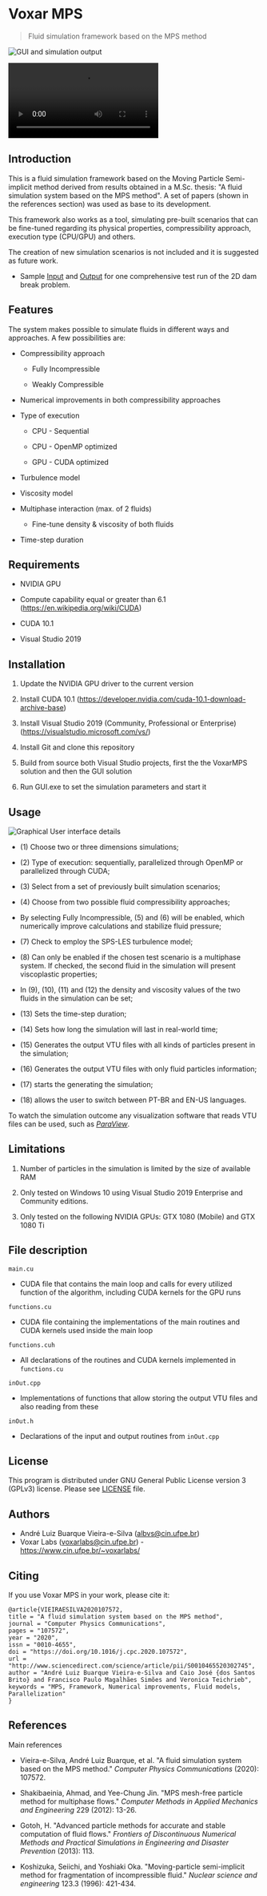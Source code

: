 # Voxar MPS

  
  

> Fluid simulation framework based on the MPS method

  
  

![GUI and simulation output](https://i.imgur.com/huKddLr.png)

![Oil spilling](https://i.imgur.com/TV6RzS4.mp4)

  

## Introduction

This is a fluid simulation framework based on the Moving Particle Semi-implicit method derived from results obtained in a M.Sc. thesis: "A fluid simulation system based on the MPS method". A set of papers (shown in the references section) was used as base to its development.

This framework also works as a tool, simulating pre-built scenarios that can be fine-tuned regarding its physical properties, compressibility approach, execution type (CPU/GPU) and others.

The creation of new simulation scenarios is not included and it is suggested as future work.

 - Sample [Input](https://drive.google.com/file/d/1_2_CBGs6ZkfPPBe5sQdbSbZ8js3dfHN3/view?usp=sharing) and [Output](https://drive.google.com/file/d/157k4OtAz3Ih-ZGoxwTlyX5RW140qf4Ur/view?usp=sharing) for one comprehensive test run of the 2D dam break problem.

## Features

The system makes possible to simulate fluids in different ways and approaches. A few possibilities are:

  

- Compressibility approach

	- Fully Incompressible

	- Weakly Compressible

- Numerical improvements in both compressibility approaches

- Type of execution

	- CPU - Sequential

	- CPU - OpenMP optimized

	- GPU - CUDA optimized

- Turbulence model

- Viscosity model

- Multiphase interaction (max. of 2 fluids)

	- Fine-tune density & viscosity of both fluids

- Time-step duration

  

## Requirements

  

- NVIDIA GPU

- Compute capability equal or greater than 6.1 (https://en.wikipedia.org/wiki/CUDA)

- CUDA 10.1 

- Visual Studio 2019 

## Installation

  

1. Update the NVIDIA GPU driver to the current version

2. Install CUDA 10.1 (https://developer.nvidia.com/cuda-10.1-download-archive-base)

3. Install Visual Studio 2019 (Community, Professional or Enterprise) (https://visualstudio.microsoft.com/vs/)

4. Install Git and clone this repository

5. Build from source both Visual Studio projects, first the the VoxarMPS solution and then the GUI solution

6. Run GUI.exe to set the simulation parameters and start it

  

## Usage

  

![Graphical User interface details](https://i.imgur.com/YH4GcPd.png)

  

- (1) Choose two or three dimensions simulations;

- (2) Type of execution: sequentially, parallelized through OpenMP or parallelized through CUDA;

- (3) Select from a set of previously built simulation scenarios;

- (4) Choose from two possible fluid compressibility approaches;

- By selecting Fully Incompressible, (5) and (6) will be enabled, which numerically improve calculations and stabilize fluid pressure;

- (7) Check to employ the SPS-LES turbulence model;

- (8) Can only be enabled if the chosen test scenario is a multiphase system. If checked, the second fluid in the simulation will present viscoplastic properties;

- In (9), (10), (11) and (12) the density and viscosity values of the two fluids in the simulation can be set;

- (13) Sets the time-step duration;

- (14) Sets how long the simulation will last in real-world time;

- (15) Generates the output VTU files with all kinds of particles present in the simulation;

- (16) Generates the output VTU files with only fluid particles information;

- (17) starts the generating the simulation;

- (18) allows the user to switch between PT-BR and EN-US languages.

  

To watch the simulation outcome any visualization software that reads VTU files can be used, such as [_ParaView_](https://www.paraview.org).


## Limitations

  

1. Number of particles in the simulation is limited by the size of available RAM

2. Only tested on Windows 10 using Visual Studio 2019 Enterprise and Community editions.

3. Only tested on the following NVIDIA GPUs: GTX 1080 (Mobile) and GTX 1080 Ti

  

## File description

  

`main.cu`

- CUDA file that contains the main loop and calls for every utilized function of the algorithm, including CUDA kernels for the GPU runs

  

`functions.cu`

  

- CUDA file containing the implementations of the main routines and CUDA kernels used inside the main loop

  

`functions.cuh`

  

- All declarations of the routines and CUDA kernels implemented in `functions.cu`

  

`inOut.cpp`

  

- Implementations of functions that allow storing the output VTU files and also reading from these

  

`inOut.h`

  

- Declarations of the input and output routines from `inOut.cpp`

  

## License

  

This program is distributed under GNU General Public License version 3 (GPLv3) license. Please see [LICENSE](https://github.com/andreluizbvs/VoxarMPS/blob/master/LICENSE) file.

  

## Authors

- André Luiz Buarque Vieira-e-Silva (albvs@cin.ufpe.br)
- Voxar Labs (voxarlabs@cin.ufpe.br) - https://www.cin.ufpe.br/~voxarlabs/


## Citing

If you use Voxar MPS in your work, please cite it:

```
@article{VIEIRAESILVA2020107572,
title = "A fluid simulation system based on the MPS method",
journal = "Computer Physics Communications",
pages = "107572",
year = "2020",
issn = "0010-4655",
doi = "https://doi.org/10.1016/j.cpc.2020.107572",
url = "http://www.sciencedirect.com/science/article/pii/S0010465520302745",
author = "André Luiz Buarque Vieira-e-Silva and Caio José {dos Santos Brito} and Francisco Paulo Magalhães Simões and Veronica Teichrieb",
keywords = "MPS, Framework, Numerical improvements, Fluid models, Parallelization"
}
```


## References

Main references

- Vieira-e-Silva, André Luiz Buarque, et al. "A fluid simulation system based on the MPS method." _Computer Physics Communications_ (2020): 107572.

- Shakibaeinia, Ahmad, and Yee-Chung Jin. "MPS mesh-free particle method for multiphase flows." _Computer Methods in Applied Mechanics and Engineering_ 229 (2012): 13-26.

- Gotoh, H. "Advanced particle methods for accurate and stable computation of fluid flows." _Frontiers of Discontinuous Numerical Methods and Practical Simulations in Engineering and Disaster Prevention_ (2013): 113.

- Koshizuka, Seiichi, and Yoshiaki Oka. "Moving-particle semi-implicit method for fragmentation of incompressible fluid." _Nuclear science and engineering_ 123.3 (1996): 421-434.
